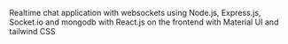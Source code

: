 Realtime chat application with websockets using Node.js, Express.js, Socket.io and mongodb with React.js on the frontend with Material UI and tailwind CSS
